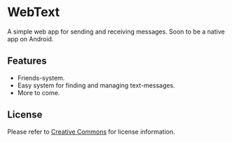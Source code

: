 WebText
=======

A simple web app for sending and receiving messages.
Soon to be a native app on Android.

Features
---------
- Friends-system.
- Easy system for finding and managing text-messages.
- More to come.

License
--------

Please refer to [Creative Commons](http://creativecommons.org/licenses/by-sa/3.0/) for license information.